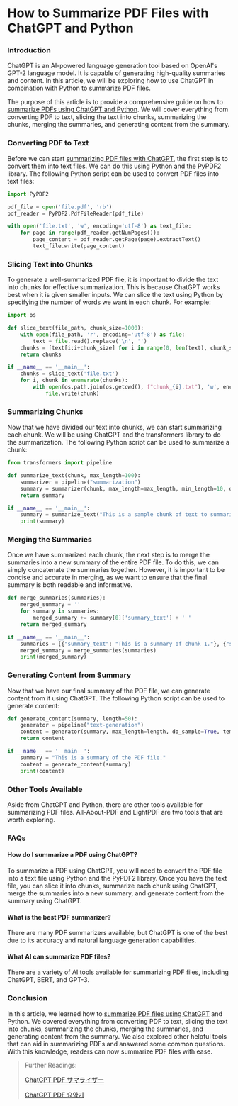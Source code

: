 # How to Summarize PDF Files with ChatGPT and Python

### Introduction

ChatGPT is an AI-powered language generation tool based on OpenAI's GPT-2 language model. It is capable of generating high-quality summaries and content. In this article, we will be exploring how to use ChatGPT in combination with Python to summarize PDF files.

The purpose of this article is to provide a comprehensive guide on how to [summarize PDFs using ChatGPT and Python](https://online-data-science-adeojo.vercel.app/how-to-summarize-pdf-files-with-chatgpt-and-python). We will cover everything from converting PDF to text, slicing the text into chunks, summarizing the chunks, merging the summaries, and generating content from the summary.

### Converting PDF to Text

Before we can start [summarizing PDF files with ChatGPT](https://docs.kanaries.net/tutorials/ChatGPT/chatgpt-pdf-summarizer), the first step is to convert them into text files. We can do this using Python and the PyPDF2 library. The following Python script can be used to convert PDF files into text files:

```python
import PyPDF2

pdf_file = open('file.pdf', 'rb')
pdf_reader = PyPDF2.PdfFileReader(pdf_file)

with open('file.txt', 'w', encoding='utf-8') as text_file:
    for page in range(pdf_reader.getNumPages()):
        page_content = pdf_reader.getPage(page).extractText()
        text_file.write(page_content)
```

### Slicing Text into Chunks

To generate a well-summarized PDF file, it is important to divide the text into chunks for effective summarization. This is because ChatGPT works best when it is given smaller inputs. We can slice the text using Python by specifying the number of words we want in each chunk. For example:

```python
import os

def slice_text(file_path, chunk_size=1000):
    with open(file_path, 'r', encoding='utf-8') as file:
        text = file.read().replace('\n', '')
    chunks = [text[i:i+chunk_size] for i in range(0, len(text), chunk_size)]
    return chunks

if __name__ == '__main__':
    chunks = slice_text('file.txt')
    for i, chunk in enumerate(chunks):
        with open(os.path.join(os.getcwd(), f"chunk_{i}.txt"), 'w', encoding='utf-8') as file:
            file.write(chunk)
```

### Summarizing Chunks

Now that we have divided our text into chunks, we can start summarizing each chunk. We will be using ChatGPT and the transformers library to do the summarization. The following Python script can be used to summarize a chunk:

```python
from transformers import pipeline

def summarize_text(chunk, max_length=100):
    summarizer = pipeline("summarization")
    summary = summarizer(chunk, max_length=max_length, min_length=10, do_sample=False)
    return summary

if __name__ == '__main__':
    summary = summarize_text("This is a sample chunk of text to summarize using ChatGPT and Python.")
    print(summary)
```

### Merging the Summaries

Once we have summarized each chunk, the next step is to merge the summaries into a new summary of the entire PDF file. To do this, we can simply concatenate the summaries together. However, it is important to be concise and accurate in merging, as we want to ensure that the final summary is both readable and informative.

```python
def merge_summaries(summaries):
    merged_summary = ''
    for summary in summaries:
        merged_summary += summary[0]['summary_text'] + ' '
    return merged_summary

if __name__ == '__main__':
    summaries = [{"summary_text": "This is a summary of chunk 1."}, {"summary_text": "This is a summary of chunk 2."}]
    merged_summary = merge_summaries(summaries)
    print(merged_summary)
```

### Generating Content from Summary

Now that we have our final summary of the PDF file, we can generate content from it using ChatGPT. The following Python script can be used to generate content:

```python
def generate_content(summary, length=50):
    generator = pipeline("text-generation")
    content = generator(summary, max_length=length, do_sample=True, temperature=0.7)
    return content

if __name__ == '__main__':
    summary = "This is a summary of the PDF file."
    content = generate_content(summary)
    print(content)
```

### Other Tools Available

Aside from ChatGPT and Python, there are other tools available for summarizing PDF files. All-About-PDF and LightPDF are two tools that are worth exploring.

### FAQs

#### How do I summarize a PDF using ChatGPT?

To summarize a PDF using ChatGPT, you will need to convert the PDF file into a text file using Python and the PyPDF2 library. Once you have the text file, you can slice it into chunks, summarize each chunk using ChatGPT, merge the summaries into a new summary, and generate content from the summary using ChatGPT.

#### What is the best PDF summarizer?

There are many PDF summarizers available, but ChatGPT is one of the best due to its accuracy and natural language generation capabilities.

#### What AI can summarize PDF files?

There are a variety of AI tools available for summarizing PDF files, including ChatGPT, BERT, and GPT-3.

### Conclusion

In this article, we learned how to [summarize PDF files using ChatGPT](https://sites.google.com/view/data-science-notes-jack/chatgpt-pdf-summarizer) and Python. We covered everything from converting PDF to text, slicing the text into chunks, summarizing the chunks, merging the summaries, and generating content from the summary. We also explored other helpful tools that can aid in summarizing PDFs and answered some common questions. With this knowledge, readers can now summarize PDF files with ease.

> Further Readings:
>
> [ChatGPT PDF サマライザー](https://docs.kanaries.net/ja/tutorials/ChatGPT/chatgpt-pdf-summarizer)
>
> [ChatGPT PDF 요약기](https://docs.kanaries.net/ko/tutorials/ChatGPT/chatgpt-pdf-summarizer)
